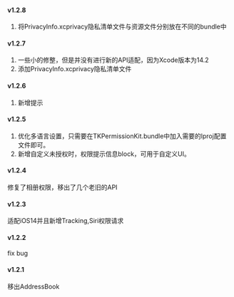 #### v1.2.8
1. 将PrivacyInfo.xcprivacy隐私清单文件与资源文件分别放在不同的bundle中


#### v1.2.7
1. 一些小的修整，但是并没有进行新的API适配，因为Xcode版本为14.2
2. 添加PrivacyInfo.xcprivacy隐私清单文件

#### v1.2.6
1. 新增提示

#### v1.2.5
1. 优化多语言设置，只需要在TKPermissionKit.bundle中加入需要的lproj配置文件即可。
2. 新增自定义未授权时，权限提示信息block，可用于自定义UI。

#### v1.2.4
修复了相册权限，移出了几个老旧的API

#### v1.2.3
适配iOS14并且新增Tracking,Siri权限请求

#### v1.2.2
fix bug

#### v1.2.1
移出AddressBook